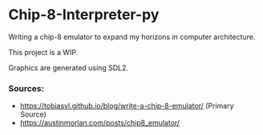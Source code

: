 # Chip-8-Interpreter-py

Writing a chip-8 emulator to expand my horizons in computer architecture.

This project is a WIP.

Graphics are generated using SDL2.


### Sources:
- https://tobiasvl.github.io/blog/write-a-chip-8-emulator/ (Primary Source)
- https://austinmorlan.com/posts/chip8_emulator/ 
